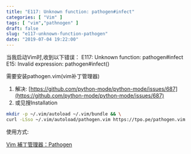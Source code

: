 ```yaml
---
title: "E117: Unknown function: pathogen#infect"
categories: [ "Vim" ]
tags: [ "vim","pathnogen" ]
draft: false
slug: "e117-unknown-function-pathogen"
date: "2019-07-04 19:22:00"
---
```


当我启动Vim时,收到以下错误：
E117: Unknown function: pathogen#infect
E15: Invalid expression: pathogen#infect()


<!--more-->


需要安装pathogen.vim(vim补丁管理器)
1. 解决: [https://github.com/python-mode/python-mode/issues/687](https://github.com/python-mode/python-mode/issues/687)
2. 或见搜Installation

```bash
mkdir -p ~/.vim/autoload ~/.vim/bundle && \
curl -LSso ~/.vim/autoload/pathogen.vim https://tpo.pe/pathogen.vim
```
使用方式:

[Vim 補丁管理器：Pathogen](http://blog.leanote.com/post/sanyue9394@163.com/Python%E6%A0%B8%E5%BF%83%E7%BC%96%E7%A8%8B%EF%BC%88%E7%AC%AC%E4%BA%8C%E7%89%88%EF%BC%89)
